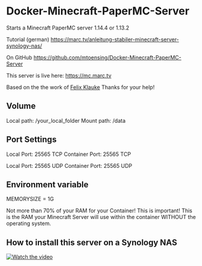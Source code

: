 # Docker-Minecraft-PaperMC-Server

Starts a Minecraft PaperMC server 1.14.4 or 1.13.2

Tutorial (german) https://marc.tv/anleitung-stabiler-minecraft-server-synology-nas/

On GitHub https://github.com/mtoensing/Docker-Minecraft-PaperMC-Server

This server is live here: https://mc.marc.tv

Based on the the work of [Felix Klauke](https://github.com/FelixKlauke/paperspigot-docker) Thanks for your help!

## Volume

Local path: /your_local_folder
Mount path: /data

## Port Settings

Local Port: 25565 TCP
Container Port: 25565 TCP

Local Port: 25565 UDP
Container Port: 25565 UDP

## Environment variable

MEMORYSIZE = 1G 

Not more than 70% of your RAM for your Container! This is important! This is the RAM your Minecraft Server will use within the container WITHOUT the operating system.

## How to install this server on a Synology NAS

[![Watch the video](https://i.imgur.com/LtAQiTwLgak.png)](https://youtu.be/LtAQiTwLgak)
